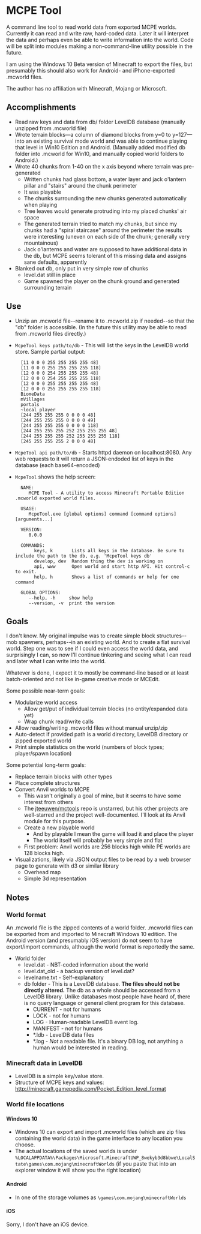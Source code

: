 # MCPE Tool

A command line tool to read world data from exported MCPE worlds.
Currently it can read and write raw, hard-coded data.
Later it will interpret the data and perhaps even be able to write information into the world.
Code will be split into modules making a non-command-line utility possible in the future.

I am using the Windows 10 Beta version of Minecraft to export the files, but presumably this should also work for Android- and iPhone-exported .mcworld files.

The author has no affiliation with Minecraft, Mojang or Microsoft.

## Accomplishments

- Read raw keys and data from db/ folder LevelDB database (manually unzipped from .mcworld file)
- Wrote terrain blocks—a column of diamond blocks from y=0 to y=127—into an existing survival mode world and was able to continue playing that level in Win10 Edition and Android. (Manually added modified db folder into .mcworld for Win10, and manually copied world folders to Android.)
- Wrote 40 chunks from 1-40 on the x axis beyond where terrain was pre-generated
	- Written chunks had glass bottom, a water layer and jack o'lantern pillar and "stairs" around the chunk perimeter
	- It was playable
	- The chunks surrounding the new chunks generated automatically when playing
	- Tree leaves would generate protruding into my placed chunks' air space
	- The generated terrain tried to match my chunks, but since my chunks had a "spiral staircase" around the perimeter the results were interesting (uneven on each side of the chunk; generally very mountainous)
	- Jack o'lanterns and water are supposed to have additional data in the db, but MCPE seems tolerant of this missing data and assigns sane defaults, apparently
- Blanked out db, only put in very simple row of chunks
	- level.dat still in place
	- Game spawned the player on the chunk ground and generated surrounding terrain

## Use

- Unzip an .mcworld file--rename it to .mcworld.zip if needed--so that the "db" folder is accessible. (In the future this utility may be able to read from .mcworld files directly.)

- `McpeTool keys path/to/db` - This will list the keys in the LevelDB world store. Sample partial output:

		[11 0 0 0 255 255 255 255 48]
		[11 0 0 0 255 255 255 255 118]
		[12 0 0 0 254 255 255 255 48]
		[12 0 0 0 254 255 255 255 118]
		[12 0 0 0 255 255 255 255 48]
		[12 0 0 0 255 255 255 255 118]
		BiomeData
		mVillages
		portals
		~local_player
		[244 255 255 255 0 0 0 0 48]
		[244 255 255 255 0 0 0 0 49]
		[244 255 255 255 0 0 0 0 118]
		[244 255 255 255 252 255 255 255 48]
		[244 255 255 255 252 255 255 255 118]
		[245 255 255 255 2 0 0 0 48]

- `McpeTool api path/to/db` - Starts httpd daemon on localhost:8080. Any web requests to it will return a JSON-endoded list of keys in the database (each base64-encoded) 
- `McpeTool` shows the help screen:

		NAME:
		   MCPE Tool - A utility to access Minecraft Portable Edition .mcworld exported world files.

		USAGE:
		   McpeTool.exe [global options] command [command options] [arguments...]

		VERSION:
		   0.0.0

		COMMANDS:
			 keys, k       Lists all keys in the database. Be sure to include the path to the db, e.g. 'McpeTool keys db'
			 develop, dev  Random thing the dev is working on
			 api, www      Open world and start http API. Hit control-c to exit.
			 help, h       Shows a list of commands or help for one command

		GLOBAL OPTIONS:
		   --help, -h     show help
		   --version, -v  print the version

## Goals

I don't know. My original impulse was to create simple block structures--mob spawners, perhaps--in an existing world.
And to create a flat survival world.
Step one was to see if I could even access the world data, and surprisingly I can, so now I'll continue tinkering and seeing what I can read and later what I can write into the world.

Whatever is done, I expect it to mostly be command-line based or at least batch-oriented and not like in-game creative mode or MCEdit.

Some possible near-term goals:

- Modularize world access
	- Allow get/put of individual terrain blocks (no entity/expanded data yet)
	- Wrap chunk read/write calls
- Allow reading/writing .mcworld files without manual unzip/zip
- Auto-detect if provided path is a world directory, LevelDB directory or zipped exported world
- Print simple statistics on the world (numbers of block types; player/spawn location)

Some potential long-term goals:

- Replace terrain blocks with other types
- Place complete structures
- Convert Anvil worlds to MCPE
    - This wasn't originally a goal of mine, but it seems to have some interest from others
    - The [jteeuwen/mctools](https://github.com/jteeuwen/mctools) repo is unstarred, but his other projects are well-starred and the project well-documented. I'll look at its Anvil module for this purpose.
    - Create a new playable world
        - And by playable I mean the game will load it and place the player
        - The world itself will probably be very simple and flat
	- First problem: Anvil worlds are 256 blocks high while PE worlds are 128 blocks high.
- Visualizations, likely via JSON output files to be read by a web browser page to generate with d3 or similar library
    - Overhead map
    - Simple 3d representation

## Notes

### World format

An .mcworld file is the zipped contents of a world folder. .mcworld files can be exported from and imported to Minecraft Windows 10 edition.
The Android version (and presumably iOS version) do not seem to have export/import commands, although the world format is reportedly the same.

- World folder
	- level.dat - NBT-coded information about the world
	- level.dat_old - a backup version of level.dat?
	- levelname.txt - Self-explanatory
	- db folder - This is a LevelDB database. **The files should not be directly altered.** The db as a whole should be accessed from a LevelDB library. Unlike databases most people have heard of, there is no query language or general client program for this database.
		- CURRENT - not for humans
		- LOCK - not for humans
		- LOG - Human-readable LevelDB event log.
		- MANIFEST - not for humans
		- *.ldb - LevelDB data files
		- *.log - *Not* a readable file. It's a binary DB log, not anything a human would be interested in reading.

### Minecraft data in LevelDB

- LevelDB is a simple key/value store.
- Structure of MCPE keys and values: http://minecraft.gamepedia.com/Pocket_Edition_level_format

### World file locations

#### Windows 10

- Windows 10 can export and import .mcworld files (which are zip files containing the world data) in the game interface to any location you choose.
- The actual locations of the saved worlds is under `%LOCALAPPDATA%\Packages\Microsoft.MinecraftUWP_8wekyb3d8bbwe\LocalState\games\com.mojang\minecraftWorlds` (if you paste that into an explorer window it will show you the right location)

#### Android

- In one of the storage volumes as `\games\com.mojang\minecraftWorlds`

#### iOS

Sorry, I don't have an iOS device.